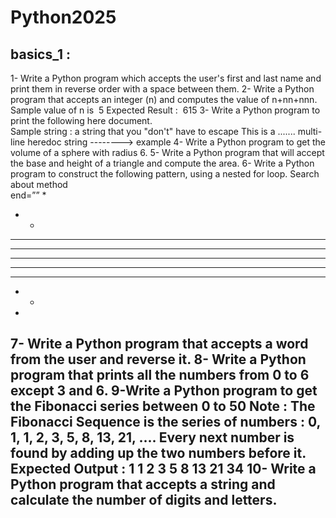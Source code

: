 # Python2025
basics_1 : 
------------------------------------------------------------------------------------------
1- Write a Python program which accepts the user's first and last name and print them in 
reverse order with a space between them. 
2- Write a Python program that accepts an integer (n) and computes the value of 
n+nn+nnn.  
Sample value of n is ​ 5 
Expected Result : ​ 615 
3- Write a Python program to print the following here document.  
Sample string 
: 
a string that you "don't" have to escape 
This 
is a ....... multi-line 
heredoc string --------> example 
4- Write a Python program to get the volume of a sphere with radius 6. 
5- Write a Python program that will accept the base and height of a triangle and compute 
the area. 
6- Write a Python program to construct the following pattern, using a nested for loop. 
Search about method  
end=”” 
* 
* * 
* * * 
* * * * 
* * * * * 
* * * * 
* * * 
* * 
* 
7- Write a Python program that accepts a word from the user and reverse it. 
8- Write a Python program that prints all the numbers from 0 to 6 except 3 and 6. 
9-Write a Python program to get the Fibonacci series between 0 to 50 Note : The Fibonacci Sequence is the series of numbers : 
0, 1, 1, 2, 3, 5, 8, 13, 21, .... 
Every next number is found by adding up the two numbers before it. 
Expected Output : 1 1 2 3 5 8 13 21 34 
10- Write a Python program that accepts a string and calculate the number of digits and letters.
---------------------------------------------------------------------------------------------------------------------------------
